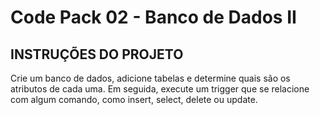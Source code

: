# Code Pack 02 - Banco de Dados II

## INSTRUÇÕES DO PROJETO

Crie um banco de dados, adicione tabelas e determine quais são os atributos de cada uma. Em seguida, execute um trigger que se relacione com algum comando, como insert, select, delete ou update.
